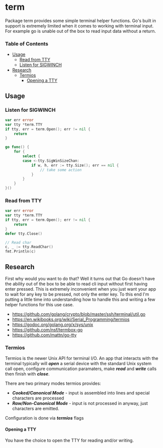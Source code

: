 # term
Package term provides some simple terminal helper functions. Go's built in support is extremely
limited when it comes to working with terminal input. For example go is unable out of the box to
read input data without a return.

### Table of Contents
* [Usage](#usage)
  * [Read from TTY](#read-from-tty)
  * [Listen for SIGWINCH](#listen-for-sigwinch)
* [Research](#research)
  * [Termios](#termios)
    * [Opening a TTY](#opening-a-tty)

## Usage <a name="usage"></a>

### Listen for SIGWINCH <a name="listen-for-sigwinch"></a>
```go
var err error
var tty *term.TTY
if tty, err = term.Open(); err != nil {
	return
}

go func() {
	for {
		select {
		case <-tty.SigWinSizeChan:
			if w, h, err := tty.Size(); err == nil {
				// take some action
			}
		}
	}
}()
```

### Read from TTY <a name="read-from-tty"></a>
```go
var err error
var tty *term.TTY
if tty, err = term.Open(); err != nil {
	return
}
defer tty.Close()

// Read char
c, _ := tty.ReadChar()
fmt.Println(c)
```

## Research <a name="research"></a>
First why would you want to do that?  Well it turns out that Go doesn't have the ability out of
the box to be able to read cli input without first having enter pressed. This is extremely
inconvenient when you just want your app to wait for any key to be pressed, not only the enter
key. To this end I'm putting a little time into understanding how to handle this and writing
a few helper functions for this use case.

* https://github.com/golang/crypto/blob/master/ssh/terminal/util.go
* https://en.wikibooks.org/wiki/Serial_Programming/termios
* https://godoc.org/golang.org/x/sys/unix
* https://github.com/nsf/termbox-go
* https://github.com/mattn/go-tty

### Termios <a name="termios">
Termios is the newer Unix API for terminal I/O. An app that interacts with the terminal typically
will ***open*** a serial device with the standard Unix system call open, configure communication
paramaters, make ***read*** and ***write*** calls then finish with ***close***.

There are two primary modes termios provides:
* ***Cooked/Canonical Mode*** - input is assembled into lines and special characters are processed
* ***Raw/Non-Canonical Mode*** - input is not processed in anyway, just characters are emitted.

Configuration is done via ***termios*** flags

#### Opening a TTY <a name="opening-a-tty">
You have the choice to open the TTY for reading and/or writing.
